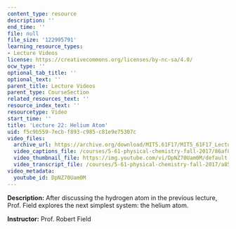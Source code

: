 ```yaml
---
content_type: resource
description: ''
end_time: ''
file: null
file_size: '122995791'
learning_resource_types:
- Lecture Videos
license: https://creativecommons.org/licenses/by-nc-sa/4.0/
ocw_type: ''
optional_tab_title: ''
optional_text: ''
parent_title: Lecture Videos
parent_type: CourseSection
related_resources_text: ''
resource_index_text: ''
resourcetype: Video
start_time: ''
title: 'Lecture 22: Helium Atom'
uid: f5c9b559-7ecb-f893-c985-c81e9e75307c
video_files:
  archive_url: https://archive.org/download/MIT5.61F17/MIT5_61F17_Lecture_22_300k.mp4
  video_captions_file: /courses/5-61-physical-chemistry-fall-2017/86af871a7cf25e2d91dece45e2a6e340_DpNZ70Uam0M.vtt
  video_thumbnail_file: https://img.youtube.com/vi/DpNZ70Uam0M/default.jpg
  video_transcript_file: /courses/5-61-physical-chemistry-fall-2017/a851bf63608742b9982e5866130276aa_DpNZ70Uam0M.pdf
video_metadata:
  youtube_id: DpNZ70Uam0M
---
```


**Description:** After discussing the hydrogen atom in the previous lecture, Prof. Field explores the next simplest system: the helium atom.

**Instructor:** Prof. Robert Field

